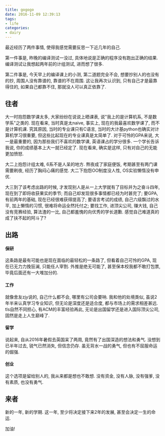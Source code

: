 ```yaml
---
title: gogogo
date: 2016-11-09 12:39:13
tags:
- life
categories:
- dairy
---
```


最近经历了两件事情, 使得我感觉需要反思一下近几年的自己.

第一件事是, 昨晚的编译测试一没过, 具体地说是正确的程序没有跑出正确的结果. 编译测试让我想起两年前的计组测试, 进而想了很多.

第二件事是, 今天早上的编译课上的小测, 第二道题完全不会, 想要抄别人的也没有的抄, 周围人没有靠谱的, 靠谱的不在周围. 这让我再次认识到, 只有自己才是最靠得住的, 如果自己都靠不住, 那就没人可以真正依靠了.

## 往者

大一时抱怨数学课太多, 大家纷纷在说说上晒课表, 说"我上的是计算机系, 不是数学系"之类的. 现在看来, 当时真是太naive, 事实上, 现在的我最喜欢数学课了, 而不是计算机课. 究其原因, 当时的专业课只有C语言, 当时的大计基python也确实对计算机学习很重要, 但这些比起现在的专业课真是太简单了. 对于可怜的GPA来说, 大一是最重要的, 因为那些我们不喜欢的数学课, 英语课占的学分很多. 一个学长告诉我说, 你的成绩基本上大一就已经定了. 现在看来, 确实是这样, 只有对自己的无能更加愤怒.

大二上抱怨计组太难, 6系不是人呆的地方. 熬夜成了家庭便饭, 考期甚至有两门课需要刷夜, 经历了胸闷心痛的感觉. 大二下抱怨OO制度没人性, OS实验懒惰没有申优.

大三到了该考虑出路的时候, 才发现别人是从一上大学就有了目标并为之奋斗四年, 现在到了即将收获果实的季节; 而自己却发现很多事情都已经为时甚完了; 要GPA, 有前两年的基础, 现在已经很难获得提高了; 要语言考试的成绩, 自己六级飘过的水平, 加上懒惰的习惯, 很难将命运全然托付之; 要找工作, 进顶尖公司, 赚大钱, 自己没有竞赛经验, 算法渣的一比, 自己都羞愧的向优秀的学长道歉. 感觉自己难道真的成了扶不起的阿斗了?

## 出路

#### 保研
这条路是最有可能也是现在面临的最轻松的一条路了, 但看着自己可怜的GPA, 现在已无力力挽狂澜, 只能任人宰割. 外推是绝无可能了, 甚至保本校我都不敢打包票, 毕竟后面还有一大堆加分的.

#### 工作
就像舍友zjy说的, 自己什么都不会, 哪里有公司会要呐. 我和他的处境类似, 虽说2年半来认真学习专业知识, 但无论是深度还是适合度, 都与市场上的需求相差甚远. tls自然不同担心, 有ACM的丰富经验再此, 无论是出国留学还是进入国际顶尖公司, 固然是走上人生巅峰了.

#### 留学
说起来, 自从2016年暑假去英国呆了两周, 竟然有了出国深造的想法和勇气. 没想到已半年过去, 锐气已然消失, 但信念仍存. 虽无背水一战的勇气, 但也有不屈服命运的倔强.

#### 创业
这个选项是留给别人的, 我从来都是想也不敢想. 没有资金, 没有人脉, 没有强爹, 没有素质, 也没有勇气.

## 来者
新的一年, 新的学期. 这一年, 至少将决定接下来2年的发展, 甚至会决定一生的命运.

加油!
